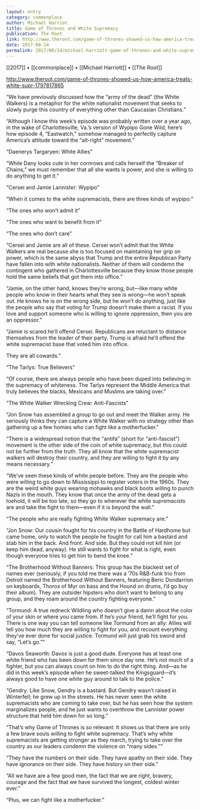 ```yaml
---
layout: entry
category: commonplace
author: Michael Harriot
title: Game of Thrones and White Supremacy
publication: The Root
link: http://www.theroot.com/game-of-thrones-showed-us-how-america-treats-white-supr-1797817865
date: 2017-08-14
permalink: 2017/08/14/michael-harriott-game-of-thrones-and-white-supremacy
---
```


[[2017]] • [[commonplace]] • [[Michael Harriott]] • [[The Root]] 

http://www.theroot.com/game-of-thrones-showed-us-how-america-treats-white-supr-1797817865

“We have previously discussed how the “army of the dead” (the White Walkers) is a metaphor for the white nationalist movement that seeks to slowly purge this country of everything other than Caucasian Christians.”

“Although I know this week’s episode was probably written over a year ago, in the wake of Charlottesville, Va.’s version of Wypipo Gone Wild, here’s how episode 4, “Eastwatch,” somehow managed to perfectly capture America’s attitude toward the “alt-right” movement.”

“Daenerys Targaryen: White Allies”

“While Dany looks cute in her cornrows and calls herself the “Breaker of Chains,” we must remember that all she wants is power, and she is willing to do anything to get it.”

“Cersei and Jamie Lannister: Wypipo”

“When it comes to the white supremacists, there are three kinds of wypipo:”

“The ones who won’t admit it”

“The ones who want to benefit from it”

“The ones who don’t care”

“Cersei and Jamie are all of these. Cersei won’t admit that the White Walkers are real because she is too focused on maintaining her grip on power, which is the same abyss that Trump and the entire Republican Party have fallen into with white nationalists. Neither of them will condemn the contingent who gathered in Charlottesville because they know those people hold the same beliefs that got them into office.”

“Jamie, on the other hand, knows they’re wrong, but—like many white people who know in their hearts what they see is wrong—he won’t speak out. He knows he is on the wrong side, but he won’t do anything, just like the people who say that voting for Trump doesn’t make them a racist. If you love and support someone who is willing to ignore oppression, then you are an oppressor.”

“Jamie is scared he’ll offend Cersei. Republicans are reluctant to distance themselves from the leader of their party. Trump is afraid he’ll offend the white supremacist base that voted him into office.

They are all cowards.”

“The Tarlys: True Believers”

“Of course, there are always people who have been duped into believing in the supremacy of whiteness. The Tarlys represent the Middle America that truly believes the blacks, Mexicans and Muslims are taking over.”

“The White Walker Wrecking Crew: Anti-Fascists”

“Jon Snow has assembled a group to go out and meet the Walker army. He seriously thinks they can capture a White Walker with no strategy other than gathering up a few homies who can fight like a motherfucker.”

“There is a widespread notion that the “antifa” (short for “anti-fascist”) movement is the other side of the coin of white supremacy, but this could not be further from the truth. They all know that the white supremacist walkers will destroy their country, and they are willing to fight it by any means necessary.”

“We’ve seen these kinds of white people before. They are the people who were willing to go down to Mississippi to register voters in the 1960s. They are the weird white guys wearing mohawks and black boots willing to punch Nazis in the mouth. They know that once the army of the dead gets a toehold, it will be too late, so they go to wherever the white supremacists are and take the fight to them—even if it is beyond the wall.”

“The people who are really fighting White Walker supremacy are:”

“Jon Snow: Our cousin fought for his country in the Battle of Hardhome but came home, only to watch the people he fought for call him a bastard and stab him in the back. And front. And side. But they could not kill him (or keep him dead, anyway). He still wants to fight for what is right, even though everyone tries to get him to bend the knee.”

“The Brotherhood Without Banners: This group has the blackest set of names ever (seriously, if you told me there was a ’70s R&B-funk trio from Detroit named the Brotherhood Without Banners, featuring Beric Dondarrion on keyboards, Thoros of Myr on bass and the Hound on drums, I’d go buy their album). They are outsider hipsters who don’t want to belong to any group, and they roam around the country fighting everyone.”

“Tormund: A true redneck Wildling who doesn’t give a damn about the color of your skin or where you came from. If he’s your friend, he’ll fight for you. There is one way you can tell someone like Tormund from an ally: Allies will tell you how much they are willing to fight for you, and recount everything they’ve ever done for social justice. Tormund will just grab his sword and say, “Let’s go.””

“Davos Seaworth: Davos is just a good dude. Everyone has at least one white friend who has been down for them since day one. He’s not much of a fighter, but you can always count on him to do the right thing. And—as he did in this week’s episode when he sweet-talked the Kingsguard—it’s always good to have one white guy around to talk to the police.”

“Gendry: Like Snow, Gendry is a bastard. But Gendry wasn’t raised in Winterfell; he grew up in the streets. He has never seen the white supremacists who are coming to take over, but he has seen how the system marginalizes people, and he just wants to overthrow the Lannister power structure that held him down for so long.”

“That’s why Game of Thrones is so relevant: It shows us that there are only a few brave souls willing to fight white supremacy. That’s why white supremacists are getting stronger as they march, trying to take over the country as our leaders condemn the violence on “many sides.””

“They have the numbers on their side. They have apathy on their side. They have ignorance on their side. They have history on their side.”

“All we have are a few good men, the fact that we are right, bravery, courage and the fact that we have survived the longest, coldest winter ever.”

“Plus, we can fight like a motherfucker.”

